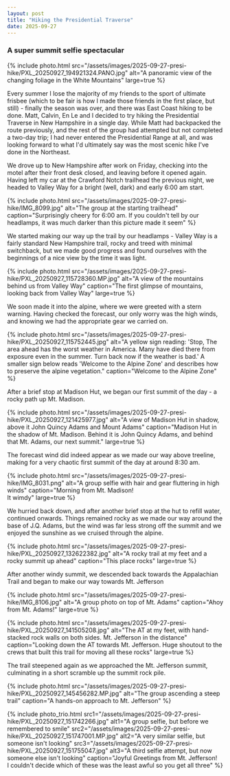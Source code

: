 ```yaml
---
layout: post
title: "Hiking the Presidential Traverse"
date: 2025-09-27
---
```


### A super summit selfie spectacular

{% include photo.html
   src="/assets/images/2025-09-27-presi-hike/PXL_20250927_194921324.PANO.jpg"
   alt="A panoramic view of the changing foliage in the White Mountains"
   large=true
    %}

Every summer I lose the majority of my friends to the sport of ultimate frisbee (which to be fair is how I made those friends in the first place, but still) - finally the season was over, and there was East Coast hiking to be done. Matt, Calvin, En Le and I decided to try hiking the Presidential Traverse in New Hampshire in a single day. While Matt had backpacked the route previously, and the rest of the group had attempted but not completed a two-day trip; I had never entered the Presidential Range at all, and was looking forward to what I'd ultimately say was the most scenic hike I've done in the Northeast.

We drove up to New Hampshire after work on Friday, checking into the motel after their front desk closed, and leaving before it opened again. Having left my car at the Crawford Notch trailhead the previous night, we headed to Valley Way for a bright (well, dark) and early 6:00 am start.

{% include photo.html
   src="/assets/images/2025-09-27-presi-hike/IMG_8099.jpg"
   alt="The group at the starting trailhead"
   caption="Surprisingly cheery for 6:00 am. If you couldn't tell by our headlamps, it was much darker than this picture made it seem" %}

We started making our way up the trail by our headlamps - Valley Way is a fairly standard New Hampshire trail, rocky and treed with minimal switchback, but we made good progress and found ourselves with the beginnings of a nice view by the time it was light.

{% include photo.html
   src="/assets/images/2025-09-27-presi-hike/PXL_20250927_115728360.MP.jpg"
   alt="A view of the mountains behind us from Valley Way"
   caption="The first glimpse of mountains, looking back from Valley Way" 
   large=true %}

We soon made it into the alpine, where we were greeted with a stern warning. Having checked the forecast, our only worry was the high winds, and knowing we had the appropriate gear we carried on. 

{% include photo.html
   src="/assets/images/2025-09-27-presi-hike/PXL_20250927_115752445.jpg"
   alt="A yellow sign reading: 'Stop, The area ahead has the worst weather in America. Many have died there from exposure even in the summer. Turn back now if the weather is bad.' A smaller sign below reads 'Welcome to the Alpine Zone' and describes how to preserve the alpine vegetation."
   caption="Welcome to the Alpine Zone" %}

After a brief stop at Madison Hut, we began our first summit of the day - a rocky path up Mt. Madison.

{% include photo.html
   src="/assets/images/2025-09-27-presi-hike/PXL_20250927_121425977.jpg"
   alt="A view of Madison Hut in shadow, above it John Quincy Adams and Mount Adams"
   caption="Madison Hut in the shadow of Mt. Madison. Behind it is John Quincy Adams, and behind that Mt. Adams, our next summit." 
   large=true %}


The forecast wind did indeed appear as we made our way above treeline, making for a very chaotic first summit of the day at around 8:30 am.

{% include photo.html
   src="/assets/images/2025-09-27-presi-hike/IMG_8031.png"
   alt="A group selfie with hair and gear fluttering in high winds"
   caption="Morning from Mt. Madison!<br/>It wimdy" 
   large=true %}

We hurried back down, and after another brief stop at the hut to refill water, continued onwards. Things remained rocky as we made our way around the base of J.Q. Adams, but the wind was far less strong off the summit and we enjoyed the sunshine as we cruised through the alpine.

{% include photo.html
   src="/assets/images/2025-09-27-presi-hike/PXL_20250927_132622382.jpg"
   alt="A rocky trail at my feet and a rocky summit up ahead"
   caption="This place rocks" 
   large=true %}

After another windy summit, we descended back towards the Appalachian Trail and began to make our way towards Mt. Jefferson

{% include photo.html
   src="/assets/images/2025-09-27-presi-hike/IMG_8106.jpg"
   alt="A group photo on top of Mt. Adams"
   caption="Ahoy from Mt. Adams!" 
   large=true %}

{% include photo.html
   src="/assets/images/2025-09-27-presi-hike/PXL_20250927_141505208.jpg"
   alt="The AT at my feet, with hand-stacked rock walls on both sides. Mt. Jefferson in the distance"
   caption="Looking down the AT towards Mt. Jefferson. Huge shoutout to the crews that built this trail for moving all these rocks"
   large=true %}

The trail steepened again as we approached the Mt. Jefferson summit, culminating in a short scramble up the summit rock pile.

{% include photo.html
   src="/assets/images/2025-09-27-presi-hike/PXL_20250927_145456282.MP.jpg"
   alt="The group ascending a steep trail"
   caption="A hands-on approach to Mt. Jefferson"
   %}

{% include photo_trio.html
   src1="/assets/images/2025-09-27-presi-hike/PXL_20250927_151742266.jpg"
   alt1="A group selfie, but before we remembered to smile"
   src2="/assets/images/2025-09-27-presi-hike/PXL_20250927_151747001.MP.jpg"
   alt2="A very similar selfie, but someone isn't looking"
   src3="/assets/images/2025-09-27-presi-hike/PXL_20250927_151755047.jpg"
   alt3="A third selfie attempt, but now someone else isn't looking"
   caption="Joyful Greetings from Mt. Jefferson!<br>I couldn't decide which of these was the least awful so you get all three"
%}


